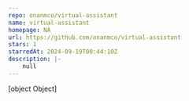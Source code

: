 ```yaml
---
repo: onanmco/virtual-assistant
name: virtual-assistant
homepage: NA
url: https://github.com/onanmco/virtual-assistant
stars: 1
starredAt: 2024-09-19T00:44:10Z
description: |-
    null
---
```


[object Object]
